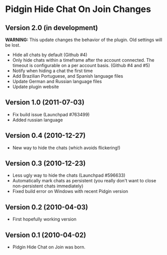 # Pidgin Hide Chat On Join Changes

## Version 2.0 (in development)
**WARNING:** This update changes the behavior of the plugin. Old settings will
             be lost.

- Hide all chats by default (Github #4)
- Only hide chats within a timeframe after the account connected. The timeout
  is configurable on a per account basis. (Github #4 and #5)
- Notify when hiding a chat the first time
- Add Brazilian Portuguese, and Spanish language files
- Update German and Russian language files
- Update plugin website

## Version 1.0 (2011-07-03)
- Fix build issue (Launchpad #763499)
- Added russian language

## Version 0.4 (2010-12-27)
- New way to hide the chats (which avoids flickering!)

## Version 0.3 (2010-12-23)
- Less ugly way to hide the chats (Launchpad #596633)
- Automatically mark chats as persistent (you really don't want to close
  non-persistent chats immediately)
- Fixed build error on Windows with recent Pidgin version

## Version 0.2 (2010-04-03)
- First hopefully working version

## Version 0.1 (2010-04-02)
- Pidgin Hide Chat on Join was born.
